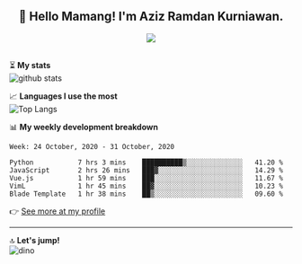 <h2 align="center">👋 Hello Mamang! I'm Aziz Ramdan Kurniawan.</h2>  
<p align="center">
  <img src="https://komarev.com/ghpvc/?username=azizramdan"> <br><br>
</p>
    
⏳ **My stats**  
![github stats](https://github-readme-stats.vercel.app/api?username=azizramdan&show_icons=true&count_private=true&title_color=000&hide_border=true&hide_title=true)  

📈 **Languages I use the most**  
![Top Langs](https://github-readme-stats.vercel.app/api/top-langs/?username=azizramdan&layout=compact&langs_count=6&hide=tsql&hide_border=true&hide_title=true&exclude_repo=Futsal-Go,Futsal-Go-Admin,Sistem-Informasi-Sensus-Harian-Rawat-Inap)  

📊 **My weekly development breakdown**
<!--START_SECTION:waka-->
```text
Week: 24 October, 2020 - 31 October, 2020

Python           7 hrs 3 mins    ██████████▒░░░░░░░░░░░░░░   41.20 % 
JavaScript       2 hrs 26 mins   ███▓░░░░░░░░░░░░░░░░░░░░░   14.29 % 
Vue.js           1 hr 59 mins    ███░░░░░░░░░░░░░░░░░░░░░░   11.67 % 
VimL             1 hr 45 mins    ██▓░░░░░░░░░░░░░░░░░░░░░░   10.23 % 
Blade Template   1 hr 38 mins    ██▒░░░░░░░░░░░░░░░░░░░░░░   09.60 % 
```
<!--END_SECTION:waka-->
👉 [See more at my profile](https://wakatime.com/@azizramdan)
***
🔝 **Let's jump!**  
![dino](https://raw.githubusercontent.com/azizramdan/azizramdan/master/dino.gif)  
